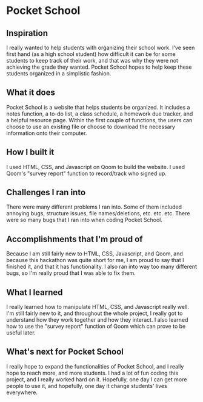 # Pocket School
## Inspiration
I really wanted to help students with organizing their school work. I've seen first hand (as a high school student) how difficult it can be for some students to keep track of their work, and that was why they were not achieving the grade they wanted. Pocket School hopes to help keep these students organized in a simplistic fashion.
## What it does
Pocket School is a website that helps students be organized. It includes a notes function, a to-do list, a class schedule, a homework due tracker, and a helpful resource page. Within the first couple of functions, the users can choose to use an existing file or choose to download the necessary information onto their computer.
## How I built it
I used HTML, CSS, and Javascript on Qoom to build the website. I used Qoom's "survey report" function to record/track who signed up.
## Challenges I ran into
There were many different problems I ran into. Some of them included annoying bugs, structure issues, file names/deletions, etc. etc. etc. There were so many bugs that I ran into when coding Pocket School.
## Accomplishments that I'm proud of
Because I am still fairly new to HTML, CSS, Javascript, and Qoom, and because this hackathon was quite short for me, I am proud to say that I finished it, and that it has functionality. I also ran into way too many different bugs, so I'm really proud that I was able to fix them.
## What I learned
I really learned how to manipulate HTML, CSS, and Javascript really well. I'm still fairly new to it, and throughout the whole project, I really got to understand how they work together and how they interact. I also learned how to use the "survey report" function of Qoom which can prove to be useful later.
## What's next for Pocket School
I really hope to expand the functionalities of Pocket School, and I really hope to reach more, and more students. I had a lot of fun coding this project, and I really worked hard on it. Hopefully, one day I can get more people to use it, and hopefully, one day it change students' lives everywhere.
